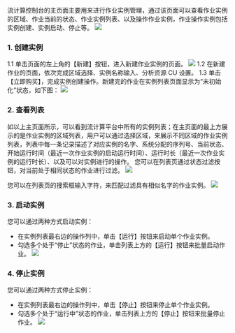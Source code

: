 流计算控制台的主页面主要用来进行作业实例管理，通过该页面可以查看作业实例的区域、作业当前的状态、作业实例列表、以及操作作业实例，作业操作实例包括实例创建、实例启动、停止等。
![](https://main.qcloudimg.com/raw/dee75349833e4f7cf92cc1fb06f73f6b.png)
### 1. 创建实例
1.1 单击页面的左上角的【新建】按钮，进入新建作业实例的页面。
![](https://main.qcloudimg.com/raw/d9c325ef5fd08fd79c11ea936a92e6bf.png)
1.2 在新建作业的页面，依次完成区域选择、实例名称输入、分析资源 CU 设置。
1.3 单击【立即购买】，完成实例创建操作。新建完的作业在实例列表页面显示为“未初始化”状态，如下图：
![](https://main.qcloudimg.com/raw/8dcc62aefb40a59fa6d8b2456333d6d2.png)

### 2. 查看列表
如以上主页面所示，可以看到流计算平台中所有的实例列表；在主页面的最上方展示的是作业实例的区域列表，用户可以通过选择区域，来展示不同区域的作业实例列表，列表中每一条记录描述了对应实例的名字、系统分配的序列号、当前状态、开始运行时间（最近一次作业实例的启动运行时间）、运行时长（最近一次作业实例的运行时长）、以及可以对实例进行的操作。
您可以在列表页通过状态过滤按钮，对当前处于相同状态的作业进行过滤。
![](https://main.qcloudimg.com/raw/cf0be95bab7e961da32978b29d02bff9.png)

您可以在列表页的搜索框输入字符，来匹配过滤具有相似名字的作业实例。
![](https://main.qcloudimg.com/raw/3d9f82240206d2692a448dff122b95f1.png)

### 3. 启动实例
您可以通过两种方式启动实例：
- 在实例列表最右边的操作列中，单击【运行】按钮来启动单个作业实例。
- 勾选多个处于“停止”状态的作业，单击列表上方的【运行】按钮来批量启动作业。
![](https://main.qcloudimg.com/raw/a95276f9a3854582843faedcd80b5db5.png)

### 4. 停止实例
您可以通过两种方式停止实例：
- 在实例列表最右边的操作列中，单击【停止】按钮来停止单个作业实例。
- 勾选多个处于“运行中”状态的作业，单击列表上方的【停止】按钮来批量停止作业。
![](https://main.qcloudimg.com/raw/2d9d9a5b04cf573b13ce0fe8d644b5dc.png)

